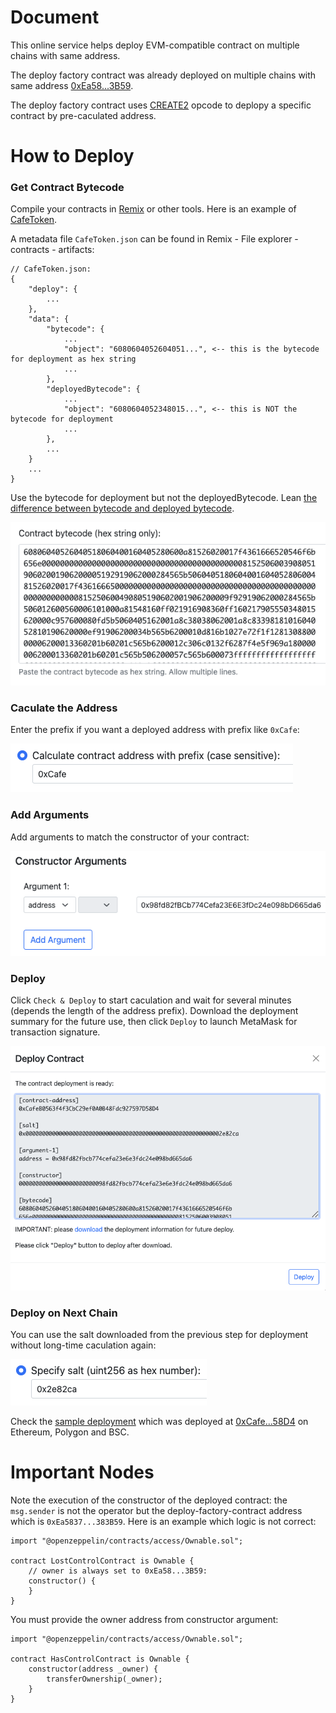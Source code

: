 # Document

This online service helps deploy EVM-compatible contract on multiple chains with same address.

The deploy factory contract was already deployed on multiple chains with same address [0xEa58...3B59](https://blockscan.com/address/0xEa5837e1F89e3cf23027dA7866e6492458383B59).

The deploy factory contract uses [CREATE2](https://docs.openzeppelin.com/cli/2.8/deploying-with-create2) opcode to deplopy a specific contract by pre-caculated address.

# How to Deploy

### Get Contract Bytecode

Compile your contracts in [Remix](http://remix.ethereum.org) or other tools. Here is an example of [CafeToken](sample/CafeToken.sol).

A metadata file `CafeToken.json` can be found in Remix - File explorer - contracts - artifacts:

```
// CafeToken.json:
{
    "deploy": {
        ...
    },
    "data": {
        "bytecode": {
            ...
            "object": "6080604052604051...", <-- this is the bytecode for deployment as hex string
            ...
        },
        "deployedBytecode": {
            ...
            "object": "6080604052348015...", <-- this is NOT the bytecode for deployment
            ...
        },
        ...
    }
    ...
}
```

Use the bytecode for deployment but not the deployedBytecode. Lean [the difference between bytecode and deployed bytecode](https://medium.com/coinmonks/the-difference-between-bytecode-and-deployed-bytecode-64594db723df).

![bytecode](img/bytecode.png)

### Caculate the Address

Enter the prefix if you want a deployed address with prefix like `0xCafe`:

![prefix](img/prefix.png)

### Add Arguments

Add arguments to match the constructor of your contract:

![arguments](img/arguments.png)

### Deploy

Click `Check & Deploy` to start caculation and wait for several minutes (depends the length of the address prefix). Download the deployment summary for the future use, then click `Deploy` to launch MetaMask for transaction signature.

![summary](img/summary.png)

### Deploy on Next Chain

You can use the salt downloaded from the previous step for deployment without long-time caculation again:

![salt](img/salt.png)

Check the [sample deployment](sample/deploy-0xCafeB0563f4f3CbC29ef0A0B48Fdc927597D58D4.txt) which was deployed at [0xCafe...58D4](https://blockscan.com/address/0xCafeB0563f4f3CbC29ef0A0B48Fdc927597D58D4) on Ethereum, Polygon and BSC.

# Important Nodes

Note the execution of the constructor of the deployed contract: the `msg.sender` is not the operator but the deploy-factory-contract address which is `0xEa5837...383B59`. Here is an example which logic is not correct:

```
import "@openzeppelin/contracts/access/Ownable.sol";

contract LostControlContract is Ownable {
    // owner is always set to 0xEa58...3B59:
    constructor() {
    }
}
```

You must provide the owner address from constructor argument:

```
import "@openzeppelin/contracts/access/Ownable.sol";

contract HasControlContract is Ownable {
    constructor(address _owner) {
        transferOwnership(_owner);
    }
}
```
